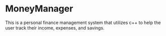 # MoneyManager
This is a personal finance management system that utilizes c++ to help the user track their income, expenses, and savings.
